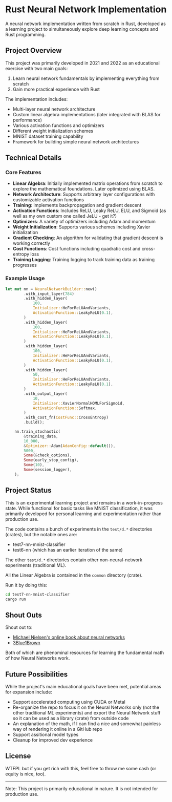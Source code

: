 # Rust Neural Network Implementation

A neural network implementation written from scratch in Rust, developed as a learning project to simultaneously explore deep learning concepts and Rust programming.

## Project Overview

This project was primarily developed in 2021 and 2022 as an educational exercise with two main goals:
1. Learn neural network fundamentals by implementing everything from scratch
2. Gain more practical experience with Rust

The implementation includes:
- Multi-layer neural network architecture
- Custom linear algebra implementations (later integrated with BLAS for performance)
- Various activation functions and optimizers
- Different weight initialization schemes
- MNIST dataset training capability
- Framework for building simple neural network architectures

## Technical Details

### Core Features
- **Linear Algebra**: Initially implemented matrix operations from scratch to explore the mathematical foundations. Later optimized using BLAS.
- **Network Architecture**: Supports arbitrary layer configurations with customizable activation functions
- **Training**: Implements backpropagation and gradient descent
- **Activation Functions**: Includes ReLU, Leaky ReLU, ELU, and Sigmoid (as well as my own custom one called JeLU - get it?)
- **Optimizers**: A variety of optimizers including Adam and momentum
- **Weight Initialization**: Supports various schemes including Xavier initialization
- **Gradient Checking**: An algorithm for validating that gradient descent is working correctly
- **Cost Functions**: Cost functions including quadratic cost and cross-entropy loss
- **Training Logging**: Training logging to track training data as training progresses

### Example Usage

```rust
let mut nn = NeuralNetworkBuilder::new()
        .with_input_layer(784)
        .with_hidden_layer(
            100,
            Initializer::HeForReLUAndVariants,
            ActivationFunction::LeakyReLU(0.1),
        )
        .with_hidden_layer(
            100,
            Initializer::HeForReLUAndVariants,
            ActivationFunction::LeakyReLU(0.1),
        )
        .with_hidden_layer(
            100,
            Initializer::HeForReLUAndVariants,
            ActivationFunction::LeakyReLU(0.1),
        )
        .with_hidden_layer(
            50,
            Initializer::HeForReLUAndVariants,
            ActivationFunction::LeakyReLU(0.1),
        )
        .with_output_layer(
            10,
            Initializer::XavierNormalHOMLForSigmoid,
            ActivationFunction::Softmax,
        )
        .with_cost_fn(CostFunc::CrossEntropy)
        .build();

    nn.train_stochastic(
        &training_data,
        10_000,
        &Optimizer::Adam(AdamConfig::default()),
        5000,
        Some(&check_options),
        Some(early_stop_config),
        Some(10),
        Some(session_logger),
    );
```

## Project Status

This is an experimental learning project and remains in a work-in-progress state. While functional for basic tasks like MNIST classification, it was primarily developed for personal learning and experimentation rather than production use.

The code contains a bunch of experiments in the `test/d.*` directories (crates), but the notable ones are:
- test7-nn-mnist-classifier
- test6-nn (which has an earlier iteration of the same)

The other `test/d.*` directories contain other non-neural-network experiments (traditional ML).

All the Linear Algebra is contained in the `common` directory (crate).

Run it by doing this:

```sh
cd test7-nn-mnist-classifier
cargo run
```

## Shout Outs

Shout out to: 
- [Michael Nielsen's online book about neural networks](http://neuralnetworksanddeeplearning.com/)
- [3Blue1Brown](https://www.youtube.com/@3blue1brown)

Both of which are phenominal resources for learning the fundamental math of how Neural Networks work.

## Future Possibilities

While the project's main educational goals have been met, potential areas for expansion include:
- Support accelerated computing using CUDA or Metal
- Re-organize the repo to focus it on the Neural Networks only (not the other traditional ML experiments) and export the Neural Network stuff so it can be used as a library (crate) from outside code
- An explanation of the math, if I can find a nice and somewhat painless way of rendering it online in a GitHub repo
- Support assitional model types
- Cleanup for improved dev experience

## License

WTFPL but if you get rich with this, feel free to throw me some cash (or equity is nice, too).

---

Note: This project is primarily educational in nature. It is not intended for production use.
